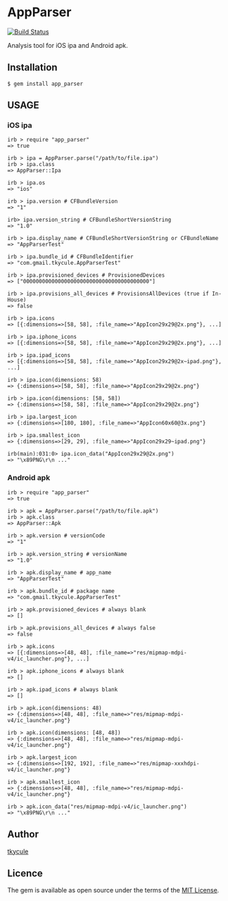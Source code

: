 # AppParser

[![Build Status](https://travis-ci.org/tkycule/app_parser.svg?branch=master)](https://travis-ci.org/tkycule/app_parser)

Analysis tool for iOS ipa and Android apk.

## Installation

    $ gem install app_parser

## USAGE

### iOS ipa

    irb > require "app_parser"
    => true

    irb > ipa = AppParser.parse("/path/to/file.ipa")
    irb > ipa.class
    => AppParser::Ipa

    irb > ipa.os
    => "ios"

    irb > ipa.version # CFBundleVersion
    => "1"

    irb> ipa.version_string # CFBundleShortVersionString
    => "1.0"

    irb > ipa.display_name # CFBundleShortVersionString or CFBundleName
    => "AppParserTest"

    irb > ipa.bundle_id # CFBundleIdentifier
    => "com.gmail.tkycule.AppParserTest"

    irb > ipa.provisioned_devices # ProvisionedDevices
    => ["0000000000000000000000000000000000000000"]

    irb > ipa.provisions_all_devices # ProvisionsAllDevices (true if In-House)
    => false

    irb > ipa.icons
    => [{:dimensions=>[58, 58], :file_name=>"AppIcon29x29@2x.png"}, ...]

    irb > ipa.iphone_icons
    => [{:dimensions=>[58, 58], :file_name=>"AppIcon29x29@2x.png"}, ...]

    irb > ipa.ipad_icons
    => [{:dimensions=>[58, 58], :file_name=>"AppIcon29x29@2x~ipad.png"}, ...]

    irb > ipa.icon(dimensions: 58)
    => {:dimensions=>[58, 58], :file_name=>"AppIcon29x29@2x.png"}

    irb > ipa.icon(dimensions: [58, 58])
    => {:dimensions=>[58, 58], :file_name=>"AppIcon29x29@2x.png"}

    irb > ipa.largest_icon
    => {:dimensions=>[180, 180], :file_name=>"AppIcon60x60@3x.png"}

    irb > ipa.smallest_icon
    => {:dimensions=>[29, 29], :file_name=>"AppIcon29x29~ipad.png"}

    irb(main):031:0> ipa.icon_data("AppIcon29x29@2x.png")
    => "\x89PNG\r\n ..."

### Android apk

    irb > require "app_parser"
    => true

    irb > apk = AppParser.parse("/path/to/file.apk")
    irb > apk.class
    => AppParser::Apk

    irb > apk.version # versionCode
    => "1"

    irb > apk.version_string # versionName
    => "1.0"

    irb > apk.display_name # app_name
    => "AppParserTest"

    irb > apk.bundle_id # package name
    => "com.gmail.tkycule.AppParserTest"

    irb > apk.provisioned_devices # always blank
    => []

    irb > apk.provisions_all_devices # always false
    => false

    irb > apk.icons
    => [{:dimensions=>[48, 48], :file_name=>"res/mipmap-mdpi-v4/ic_launcher.png"}, ...]

    irb > apk.iphone_icons # always blank
    => []

    irb > apk.ipad_icons # always blank
    => []

    irb > apk.icon(dimensions: 48)
    => {:dimensions=>[48, 48], :file_name=>"res/mipmap-mdpi-v4/ic_launcher.png"}

    irb > apk.icon(dimensions: [48, 48])
    => {:dimensions=>[48, 48], :file_name=>"res/mipmap-mdpi-v4/ic_launcher.png"}

    irb > apk.largest_icon
    => {:dimensions=>[192, 192], :file_name=>"res/mipmap-xxxhdpi-v4/ic_launcher.png"}

    irb > apk.smallest_icon
    => {:dimensions=>[48, 48], :file_name=>"res/mipmap-mdpi-v4/ic_launcher.png"}

    irb > apk.icon_data("res/mipmap-mdpi-v4/ic_launcher.png")
    => "\x89PNG\r\n ..."

## Author

[tkycule](https://github.com/tkycule)

## Licence

The gem is available as open source under the terms of the [MIT License](http://opensource.org/licenses/MIT).
